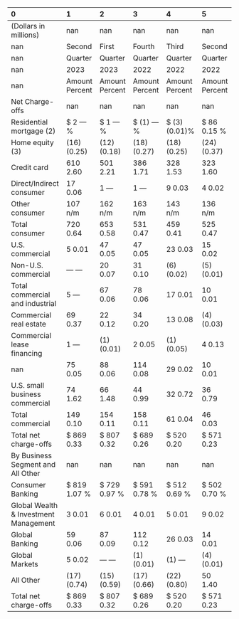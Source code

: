 | 0                                     | 1              | 2              | 3              | 4              | 5              |
|:--------------------------------------|:---------------|:---------------|:---------------|:---------------|:---------------|
| (Dollars in millions)                 | nan            | nan            | nan            | nan            | nan            |
| nan                                   | Second         | First          | Fourth         | Third          | Second         |
| nan                                   | Quarter        | Quarter        | Quarter        | Quarter        | Quarter        |
| nan                                   | 2023           | 2023           | 2022           | 2022           | 2022           |
| nan                                   | Amount Percent | Amount Percent | Amount Percent | Amount Percent | Amount Percent |
| Net Charge-offs                       | nan            | nan            | nan            | nan            | nan            |
| Residential mortgage (2)              | $ 2 — %        | $ 1  — %       | $ (1)  — %     | $ (3)  (0.01)% | $ 86 0.15 %    |
| Home equity (3)                       | (16)  (0.25)   | (12)  (0.18)   | (18) (0.27)    | (18)  (0.25)   | (24) (0.37)    |
| Credit card                           | 610 2.60       | 501 2.21       | 386  1.71      | 328 1.53       | 323  1.60      |
| Direct/Indirect consumer              | 17 0.06        | 1 —            | 1  —           | 9 0.03         | 4  0.02        |
| Other consumer                        | 107 n/m        | 162 n/m        | 163 n/m        | 143 n/m        | 136 n/m        |
| Total consumer                        | 720 0.64       | 653 0.58       | 531 0.47       | 459  0.41      | 525 0.47       |
| U.S. commercial                       | 5  0.01        | 47 0.05        | 47  0.05       | 23  0.03       | 15  0.02       |
| Non-U.S. commercial                   | —  —           | 20  0.07       | 31 0.10        | (6) (0.02)     | (5)  (0.01)    |
| Total commercial and industrial       | 5 —            | 67 0.06        | 78  0.06       | 17  0.01       | 10  0.01       |
| Commercial real estate                | 69 0.37        | 22  0.12       | 34 0.20        | 13  0.08       | (4) (0.03)     |
| Commercial lease financing            | 1 —            | (1) (0.01)     | 2  0.05        | (1)  (0.05)    | 4 0.13         |
| nan                                   | 75 0.05        | 88 0.06        | 114 0.08       | 29 0.02        | 10  0.01       |
| U.S. small business commercial        | 74  1.62       | 66 1.48        | 44 0.99        | 32  0.72       | 36  0.79       |
| Total commercial                      | 149  0.10      | 154 0.11       | 158  0.11      | 61  0.04       | 46 0.03        |
| Total net charge-offs                 | $ 869  0.33    | $ 807  0.32    | $ 689  0.26    | $ 520  0.20    | $ 571 0.23     |
| By Business Segment and All Other     | nan            | nan            | nan            | nan            | nan            |
| Consumer Banking                      | $ 819 1.07 %   | $ 729 0.97 %   | $ 591  0.78 %  | $ 512 0.69 %   | $ 502 0.70 %   |
| Global Wealth & Investment Management | 3 0.01         | 6 0.01         | 4 0.01         | 5 0.01         | 9  0.02        |
| Global Banking                        | 59  0.06       | 87  0.09       | 112 0.12       | 26  0.03       | 14  0.01       |
| Global Markets                        | 5 0.02         | — —            | (1)  (0.01)    | (1) —          | (4) (0.01)     |
| All Other                             | (17)  (0.74)   | (15)  (0.59)   | (17)  (0.66)   | (22) (0.80)    | 50  1.40       |
| Total net charge-offs                 | $ 869 0.33     | $ 807 0.32     | $ 689 0.26     | $ 520 0.20     | $ 571 0.23     |